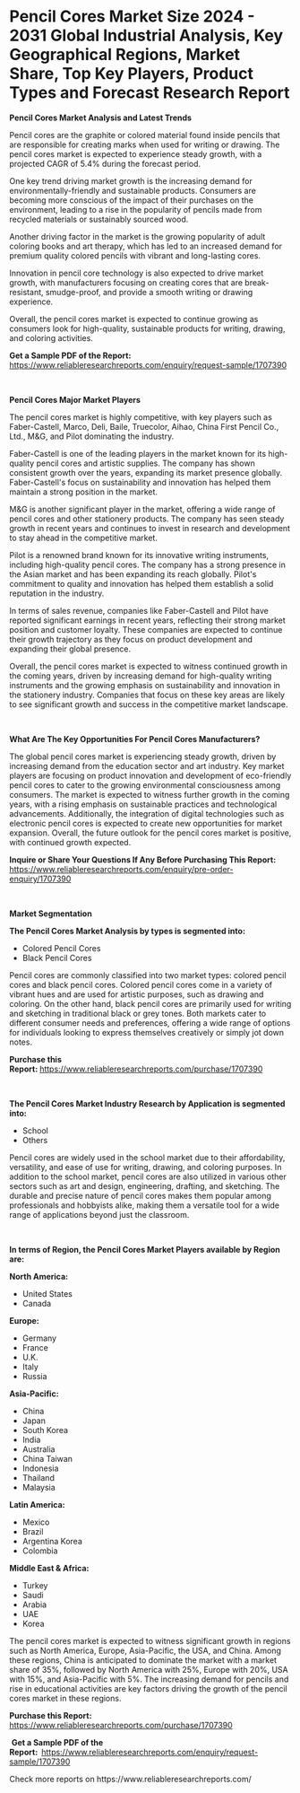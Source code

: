 <p><h1>Pencil Cores Market Size 2024 - 2031 Global Industrial Analysis, Key Geographical Regions, Market Share, Top Key Players, Product Types and Forecast Research Report</h1></p><p><strong>Pencil Cores Market Analysis and Latest Trends</strong></p>
<p><p>Pencil cores are the graphite or colored material found inside pencils that are responsible for creating marks when used for writing or drawing. The pencil cores market is expected to experience steady growth, with a projected CAGR of 5.4% during the forecast period. </p><p>One key trend driving market growth is the increasing demand for environmentally-friendly and sustainable products. Consumers are becoming more conscious of the impact of their purchases on the environment, leading to a rise in the popularity of pencils made from recycled materials or sustainably sourced wood.</p><p>Another driving factor in the market is the growing popularity of adult coloring books and art therapy, which has led to an increased demand for premium quality colored pencils with vibrant and long-lasting cores.</p><p>Innovation in pencil core technology is also expected to drive market growth, with manufacturers focusing on creating cores that are break-resistant, smudge-proof, and provide a smooth writing or drawing experience.</p><p>Overall, the pencil cores market is expected to continue growing as consumers look for high-quality, sustainable products for writing, drawing, and coloring activities.</p></p>
<p><strong>Get a Sample PDF of the Report:&nbsp;</strong> <a href="https://www.reliableresearchreports.com/enquiry/request-sample/1707390">https://www.reliableresearchreports.com/enquiry/request-sample/1707390</a></p>
<p>&nbsp;</p>
<p><strong>Pencil Cores Major Market Players</strong></p>
<p><p>The pencil cores market is highly competitive, with key players such as Faber-Castell, Marco, Deli, Baile, Truecolor, Aihao, China First Pencil Co., Ltd., M&G, and Pilot dominating the industry.</p><p>Faber-Castell is one of the leading players in the market known for its high-quality pencil cores and artistic supplies. The company has shown consistent growth over the years, expanding its market presence globally. Faber-Castell's focus on sustainability and innovation has helped them maintain a strong position in the market.</p><p>M&G is another significant player in the market, offering a wide range of pencil cores and other stationery products. The company has seen steady growth in recent years and continues to invest in research and development to stay ahead in the competitive market.</p><p>Pilot is a renowned brand known for its innovative writing instruments, including high-quality pencil cores. The company has a strong presence in the Asian market and has been expanding its reach globally. Pilot's commitment to quality and innovation has helped them establish a solid reputation in the industry.</p><p>In terms of sales revenue, companies like Faber-Castell and Pilot have reported significant earnings in recent years, reflecting their strong market position and customer loyalty. These companies are expected to continue their growth trajectory as they focus on product development and expanding their global presence.</p><p>Overall, the pencil cores market is expected to witness continued growth in the coming years, driven by increasing demand for high-quality writing instruments and the growing emphasis on sustainability and innovation in the stationery industry. Companies that focus on these key areas are likely to see significant growth and success in the competitive market landscape.</p></p>
<p>&nbsp;</p>
<p><strong>What Are The Key Opportunities For Pencil Cores Manufacturers?</strong></p>
<p><p>The global pencil cores market is experiencing steady growth, driven by increasing demand from the education sector and art industry. Key market players are focusing on product innovation and development of eco-friendly pencil cores to cater to the growing environmental consciousness among consumers. The market is expected to witness further growth in the coming years, with a rising emphasis on sustainable practices and technological advancements. Additionally, the integration of digital technologies such as electronic pencil cores is expected to create new opportunities for market expansion. Overall, the future outlook for the pencil cores market is positive, with continued growth expected.</p></p>
<p><strong>Inquire or Share Your Questions If Any Before Purchasing This Report:</strong> <a href="https://www.reliableresearchreports.com/enquiry/pre-order-enquiry/1707390">https://www.reliableresearchreports.com/enquiry/pre-order-enquiry/1707390</a></p>
<p>&nbsp;</p>
<p><strong>Market Segmentation</strong></p>
<p><strong>The Pencil Cores Market Analysis by types is segmented into:</strong></p>
<p><ul><li>Colored Pencil Cores</li><li>Black Pencil Cores</li></ul></p>
<p><p>Pencil cores are commonly classified into two market types: colored pencil cores and black pencil cores. Colored pencil cores come in a variety of vibrant hues and are used for artistic purposes, such as drawing and coloring. On the other hand, black pencil cores are primarily used for writing and sketching in traditional black or grey tones. Both markets cater to different consumer needs and preferences, offering a wide range of options for individuals looking to express themselves creatively or simply jot down notes.</p></p>
<p><strong>Purchase this Report:&nbsp;</strong><a href="https://www.reliableresearchreports.com/purchase/1707390">https://www.reliableresearchreports.com/purchase/1707390</a></p>
<p>&nbsp;</p>
<p><strong>The Pencil Cores Market Industry Research by Application is segmented into:</strong></p>
<p><ul><li>School</li><li>Others</li></ul></p>
<p><p>Pencil cores are widely used in the school market due to their affordability, versatility, and ease of use for writing, drawing, and coloring purposes. In addition to the school market, pencil cores are also utilized in various other sectors such as art and design, engineering, drafting, and sketching. The durable and precise nature of pencil cores makes them popular among professionals and hobbyists alike, making them a versatile tool for a wide range of applications beyond just the classroom.</p></p>
<p>&nbsp;</p>
<p><strong>In terms of Region, the Pencil Cores Market Players available by Region are:</strong></p>
<p>
    <p> <strong> North America: </strong>
        <ul>
            <li>United States</li>
            <li>Canada</li>
        </ul>
        </p> 
    <p> <strong> Europe: </strong>
        <ul>
            <li>Germany</li>
            <li>France</li>
            <li>U.K.</li>
            <li>Italy</li>
            <li>Russia</li>
        </ul>
        </p> 
    <p> <strong> Asia-Pacific: </strong>
        <ul>
            <li>China</li>
            <li>Japan</li>
            <li>South Korea</li>
            <li>India</li>
            <li>Australia</li>
            <li>China Taiwan</li>
            <li>Indonesia</li>
            <li>Thailand</li>
            <li>Malaysia</li>
        </ul>
        </p> 
    <p> <strong> Latin America: </strong>
        <ul>
            <li>Mexico</li>
            <li>Brazil</li>
            <li>Argentina Korea</li>
            <li>Colombia</li>
        </ul>
        </p> 
    <p> <strong> Middle East & Africa: </strong>
        <ul>
            <li>Turkey</li>
            <li>Saudi</li>
            <li>Arabia</li>
            <li>UAE</li>
            <li>Korea</li>
        </ul>
    </p>
    </p>
<p><p>The pencil cores market is expected to witness significant growth in regions such as North America, Europe, Asia-Pacific, the USA, and China. Among these regions, China is anticipated to dominate the market with a market share of 35%, followed by North America with 25%, Europe with 20%, USA with 15%, and Asia-Pacific with 5%. The increasing demand for pencils and rise in educational activities are key factors driving the growth of the pencil cores market in these regions.</p></p>
<p><strong>Purchase this Report: </strong><a href="https://www.reliableresearchreports.com/purchase/1707390">https://www.reliableresearchreports.com/purchase/1707390</a></p>
<p>&nbsp;<strong>Get a Sample PDF of the Report:&nbsp;&nbsp;</strong><a href="https://www.reliableresearchreports.com/enquiry/request-sample/1707390">https://www.reliableresearchreports.com/enquiry/request-sample/1707390</a></p>
<p><strong></strong></p>
<p>Check more reports on https://www.reliableresearchreports.com/</p>
